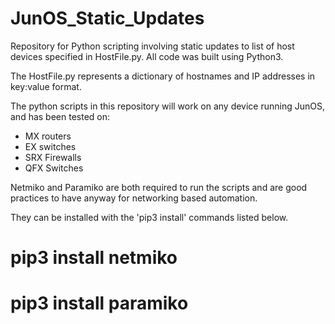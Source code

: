 # JunOS_Static_Updates
Repository for Python scripting involving static updates to list of host devices specified in HostFile.py.  All code was built using Python3.

The HostFile.py represents a dictionary of hostnames and IP addresses in key:value format.  

The python scripts in this repository will work on any device running JunOS, and has been tested on:

  - MX routers
  - EX switches
  - SRX Firewalls
  - QFX Switches

Netmiko and Paramiko are both required to run the scripts and are good practices to have anyway for networking based automation.

They can be installed with the 'pip3 install' commands listed below.

# pip3 install netmiko
# pip3 install paramiko


